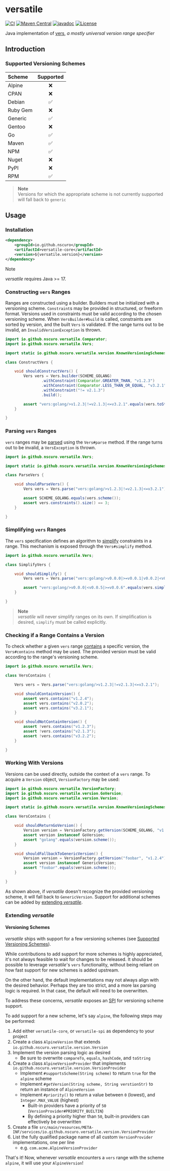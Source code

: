 # versatile

[![CI](https://github.com/nscuro/versatile/actions/workflows/ci.yml/badge.svg)](https://github.com/nscuro/versatile/actions/workflows/ci.yml)
[![Maven Central](https://maven-badges.herokuapp.com/maven-central/io.github.nscuro/versatile/badge.svg)](https://maven-badges.herokuapp.com/maven-central/io.github.nscuro/versatile)
[![javadoc](https://javadoc.io/badge2/io.github.nscuro/versatile/javadoc.svg)](https://javadoc.io/doc/io.github.nscuro/versatile)
[![License](http://img.shields.io/:license-apache-brightgreen.svg)](http://www.apache.org/licenses/LICENSE-2.0.html)

Java implementation of [vers](https://github.com/package-url/purl-spec/blob/version-range-spec/VERSION-RANGE-SPEC.rst),
*a mostly universal version range specifier*

## Introduction

### Supported Versioning Schemes

| Scheme   | Supported |
|:---------|:---------:|
| Alpine   |     ❌     |
| CPAN     |     ❌     |
| Debian   |     ✅     |
| Ruby Gem |     ❌     |
| Generic  |     ✅     |
| Gentoo   |     ❌     |
| Go       |     ✅     |
| Maven    |     ✅     |
| NPM      |     ✅     |
| Nuget    |     ❌     |
| PyPI     |     ❌     |
| RPM      |     ✅     |

> **Note**  
> Versions for which the appropriate scheme is not currently supported will fall back to `generic`

## Usage

### Installation

```xml
<dependency>
    <groupId>io.github.nscuro</groupId>
    <artifactId>versatile-core</artifactId>
    <version>${versatile.version}</version>
</dependency>
```

> [!NOTE]
> *versatile* requires Java >= 17.

### Constructing `vers` Ranges

Ranges are constructed using a builder. Builders must be initialized with a versioning scheme.
`Constraint`s may be provided in structured, or freeform format. Versions used in constraints must
be valid according to the chosen versioning scheme. When `VersBuilder#build` is called, constraints are sorted
by version, and the built `Vers` is validated. If the range turns out to be invalid, an `InvalidVersionException` is thrown.

```java
import io.github.nscuro.versatile.Comparator;
import io.github.nscuro.versatile.Vers;

import static io.github.nscuro.versatile.version.KnownVersioningSchemes.SCHEME_GOLANG;

class ConstructVers {

    void shouldConstructVers() {
        Vers vers = Vers.builder(SCHEME_GOLANG)
                .withConstraint(Comparator.GREATER_THAN, "v1.2.3")
                .withConstraint(Comparator.LESS_THAN_OR_EQUAL, "v3.2.1")
                .withConstraint("!= v2.1.3")
                .build();

        assert "vers:golang/>v1.2.3|!=v2.1.3|<=v3.2.1".equals(vers.toString());
    }

}
```

### Parsing `vers` Ranges

`vers` ranges may
be [parsed](https://github.com/package-url/purl-spec/blob/version-range-spec/VERSION-RANGE-SPEC.rst#parsing-and-validating-version-range-specifiers)
using the `Vers#parse` method. If the range turns out to be invalid, a `VersException` is thrown.

```java
import io.github.nscuro.versatile.Vers;

import static io.github.nscuro.versatile.version.KnownVersioningSchemes.SCHEME_GOLANG;

class ParseVers {

    void shouldParseVers() {
        Vers vers = Vers.parse("vers:golang/>v1.2.3|!=v2.1.3|<=v3.2.1");

        assert SCHEME_GOLANG.equals(vers.scheme());
        assert vers.constraints().size() == 3;
    }

}
```

### Simplifying `vers` Ranges

The `vers` specification defines an algorithm
to [simplify](https://github.com/package-url/purl-spec/blob/version-range-spec/VERSION-RANGE-SPEC.rst#version-constraints-simplification)
constraints in a range. This mechanism is exposed through the `Vers#simplify` method.

```java
import io.github.nscuro.versatile.Vers;

class SimplifyVers {

    void shouldSimplify() {
        Vers vers = Vers.parse("vers:golang/>v0.0.0|>=v0.0.1|v0.0.2|<v0.0.3|v0.0.4|<v0.0.5|>=v0.0.6");

        assert "vers:golang/>v0.0.0|<v0.0.5|>=v0.0.6".equals(vers.simplify().toString());
    }

}
```

> **Note**  
> *versatile* will never simplify ranges on its own. If simplification is desired,
> `simplify` must be called explicitly.

### Checking if a Range Contains a Version

To check whether a given `vers`
range [contains](https://github.com/package-url/purl-spec/blob/version-range-spec/VERSION-RANGE-SPEC.rst#checking-if-a-version-is-contained-within-a-range)
a specific version, the `Vers#contains` method may be used. The provided version must be valid according
to the range's versioning scheme.

```java
import io.github.nscuro.versatile.Vers;

class VersContains {

    Vers vers = Vers.parse("vers:golang/>v1.2.3|!=v2.1.3|<=v3.2.1");

    void shouldContainVersion() {
        assert vers.contains("v1.2.4");
        assert vers.contains("v2.0.2");
        assert vers.contains("v3.2.1");
    }

    void shouldNotContainVersion() {
        assert !vers.contains("v1.2.3");
        assert !vers.contains("v2.1.3");
        assert !vers.contains("v3.2.2");
    }

}
```

### Working With Versions

Versions can be used directly, outside the context of a `vers` range. To acquire a `Version` object,
`VersionFactory` may be used:

```java
import io.github.nscuro.versatile.VersionFactory;
import io.github.nscuro.versatile.version.GoVersion;
import io.github.nscuro.versatile.version.Version;

import static io.github.nscuro.versatile.version.KnownVersioningSchemes.SCHEME_GOLANG;

class VersContains {

    void shouldReturnGoVersion() {
        Version version = VersionFactory.getVersion(SCHEME_GOLANG, "v1.2.4");
        assert version instanceof GoVersion;
        assert "golang".equals(version.scheme());
    }

    void shouldFallbackToGenericVersion() {
        Version version = VersionFactory.getVersion("foobar", "v1.2.4");
        assert version instanceof GenericVersion;
        assert "foobar".equals(version.scheme());
    }

}
```

As shown above, if *versatile* doesn't recognize the provided versioning scheme, it will fall back
to `GenericVersion`. Support for additional schemes can be added by [extending *versatile*](#extending-versatile).

### Extending *versatile*

#### Versioning Schemes

*versatile* ships with support for a few versioning schemes (see [Supported Versioning Schemes](#supported-versioning-schemes)).

While contributions to add support for more schemes is highly appreciated, it's not always feasible to wait for changes
to be released. It should be possible to leverage *versatile*'s `vers` functionality, without being reliant on
how fast support for new schemes is added upstream.

On the other hand, the default implementations may not always align with the desired behavior. Perhaps they are too strict,
and a more lax parsing logic is required. In that case, the default will need to be overwritten.

To address these concerns, *versatile* exposes an [SPI](https://docs.oracle.com/javase%2Ftutorial%2F/sound/SPI-intro.html) 
for versioning scheme support.

To add support for a new scheme, let's say `alpine`, the following steps may be performed:

1. Add either `versatile-core`, or `versatile-spi` as dependency to your project
2. Create a class `AlpineVersion` that extends `io.github.nscuro.versatile.version.Version`
3. Implement the version parsing logic as desired
    * Be sure to overwrite `compareTo`, `equals`, `hashCode`, and `toString`
4. Create a class `AlpineVersionProvider` that implements `io.github.nscuro.versatile.version.VersionProvider`
    * Implement `#supportsScheme(String scheme)` to return `true` for the `alpine` scheme
    * Implement `#getVersion(String scheme, String verstionStr)` to return an instance of `AlpineVersion`
    * Implement `#priority()` to return a value between `0` (lowest), and `Integer.MAX_VALUE` (highest)
        * Built-in providers have a priority of `50` (`VersionProvider#PRIORITY_BUILTIN`)
        * By defining a priority higher than `50`, built-in providers can effectively be overwritten
5. Create a file `src/main/resources/META-INF/services/io.github.nscuro.versatile.version.VersionProvider`
6. List the fully qualified package name of all custom `VersionProvider` implementations, one per line
    * e.g. `com.acme.AlpineVersionProvider`

That's it! Now, whenever *versatile* encounters a `vers` range with the scheme `alpine`, it will use your `AlpineVersion`!